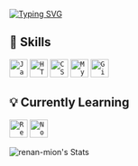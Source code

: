 [![Typing SVG](https://readme-typing-svg.demolab.com?font=Geo&pause=1000&color=00FFD2&width=435&lines=Hi%2C+I'm+Renan)](https://git.io/typing-svg)

## 🚀 Skills

<code><img height="32" src="https://cdn.jsdelivr.net/gh/devicons/devicon@latest/icons/javascript/javascript-original.svg" alt="Javascript"/></code>
<code><img height="32" src="https://cdn.jsdelivr.net/gh/devicons/devicon@latest/icons/html5/html5-original.svg" alt="HTML5"/></code>
<code><img height="32" src="https://cdn.jsdelivr.net/gh/devicons/devicon@latest/icons/css3/css3-original.svg" alt="CSS"/></code>
<code><img height="32" src="https://cdn.jsdelivr.net/gh/devicons/devicon@latest/icons/mysql/mysql-original.svg" alt="MySQL"/></code>
<code><img height="32" src="https://cdn.jsdelivr.net/gh/devicons/devicon@latest/icons/git/git-original.svg" alt="Git"/></code>

## 💡 Currently Learning
<code><img height="32" src="https://cdn.jsdelivr.net/gh/devicons/devicon@latest/icons/react/react-original.svg" alt="React"/></code>
<code><img height="32" src="https://cdn.jsdelivr.net/gh/devicons/devicon@latest/icons/nodejs/nodejs-original.svg" alt="Node"/></code>

![renan-mion's Stats](https://github-readme-stats.vercel.app/api?username=renan-mion&theme=vue-dark&show_icons=true&hide_border=true&count_private=true)
